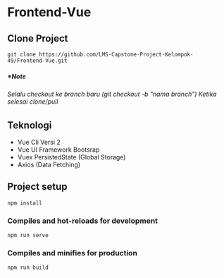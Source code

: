 # Frontend-Vue

## Clone Project
```
git clone https://github.com/LMS-Capstone-Project-Kelompok-49/Frontend-Vue.git
```
##### *Note
###### Selalu checkout ke branch baru (git checkout -b "nama branch") Ketika selesai clone/pull

## Teknologi
-   Vue Cli Versi 2
-   Vue UI Framework Bootsrap
-   Vuex PersistedState (Global Storage)
-   Axios (Data Fetching)

## Project setup
```
npm install
```

### Compiles and hot-reloads for development
```
npm run serve
```

### Compiles and minifies for production
```
npm run build
```